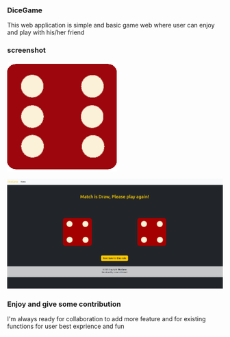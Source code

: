 
###  DiceGame

This web application is simple and basic game web where user can enjoy and play with his/her friend
### screenshot
![Home page](./src/component/images/dice6.png "Dice size")

![Home page](./src/component/images/home_dicegame.png "Home pages")

### Enjoy and give some contribution 
I'm always ready for collaboration to add more feature and for existing functions for user best exprience and fun
